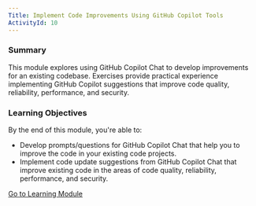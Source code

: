 ```yaml
---
Title: Implement Code Improvements Using GitHub Copilot Tools
ActivityId: 10
---
```


### Summary

This module explores using GitHub Copilot Chat to develop improvements for an existing codebase. Exercises provide practical experience implementing GitHub Copilot suggestions that improve code quality, reliability, performance, and security.

### Learning Objectives

By the end of this module, you're able to:

- Develop prompts/questions for GitHub Copilot Chat that help you to improve the code in your existing code projects.
- Implement code update suggestions from GitHub Copilot Chat that improve existing code in the areas of code quality, reliability, performance, and security.

[Go to Learning Module](https://learn.microsoft.com/en-us/training/modules/implement-code-improvements-using-github-copilot-tools/)
